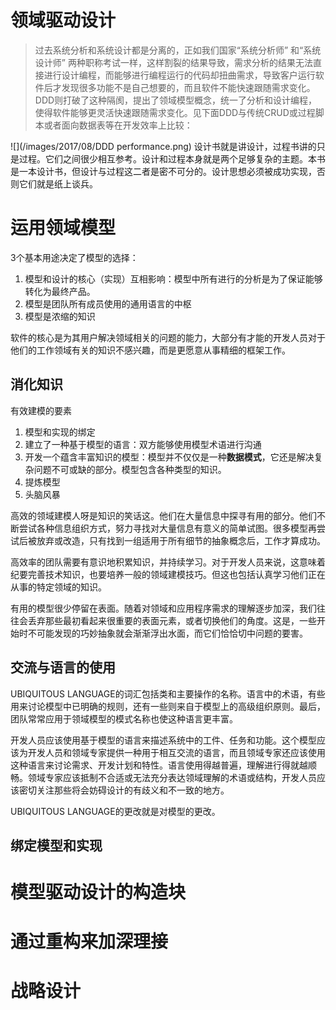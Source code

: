 领域驱动设计
====================

>过去系统分析和系统设计都是分离的，正如我们国家“系统分析师” 和“系统设计师” 两种职称考试一样，这样割裂的结果导致，需求分析的结果无法直接进行设计编程，而能够进行编程运行的代码却扭曲需求，导致客户运行软件后才发现很多功能不是自己想要的，而且软件不能快速跟随需求变化。
>DDD则打破了这种隔阂，提出了领域模型概念，统一了分析和设计编程，使得软件能够更灵活快速跟随需求变化。见下面DDD与传统CRUD或过程脚本或者面向数据表等在开发效率上比较：

![](/images/2017/08/DDD performance.png)
设计书就是讲设计，过程书讲的只是过程。它们之间很少相互参考。设计和过程本身就是两个足够复杂的主题。本书是一本设计书，但设计与过程这二者是密不可分的。设计思想必须被成功实现，否则它们就是纸上谈兵。

# 运用领域模型
3个基本用途决定了模型的选择：
1. 模型和设计的核心（实现）互相影响：模型中所有进行的分析是为了保证能够转化为最终产品。
2. 模型是团队所有成员使用的通用语言的中枢
3. 模型是浓缩的知识

软件的核心是为其用户解决领域相关的问题的能力，大部分有才能的开发人员对于他们的工作领域有关的知识不感兴趣，而是更愿意从事精细的框架工作。

## 消化知识
有效建模的要素
1. 模型和实现的绑定
2. 建立了一种基于模型的语言：双方能够使用模型术语进行沟通
3. 开发一个蕴含丰富知识的模型：模型并不仅仅是一种**数据模式**，它还是解决复杂问题不可或缺的部分。模型包含各种类型的知识。
4. 提炼模型
5. 头脑风暴

高效的领域建模人呀是知识的笑话这。他们在大量信息中探寻有用的部分。他们不断尝试各种信息组织方式，努力寻找对大量信息有意义的简单试图。很多模型再尝试后被放弃或改造，只有找到一组适用于所有细节的抽象概念后，工作才算成功。

高效率的团队需要有意识地积累知识，并持续学习。对于开发人员来说，这意味着纪要完善技术知识，也要培养一般的领域建模技巧。但这也包括认真学习他们正在从事的特定领域的知识。

有用的模型很少停留在表面。随着对领域和应用程序需求的理解逐步加深，我们往往会丢弃那些最初看起来很重要的表面元素，或者切换他们的角度。这是，一些开始时不可能发现的巧妙抽象就会渐渐浮出水面，而它们恰恰切中问题的要害。

## 交流与语言的使用
UBIQUITOUS LANGUAGE的词汇包括类和主要操作的名称。语言中的术语，有些用来讨论模型中已明确的规则，还有一些则来自于模型上的高级组织原则。最后，团队常常应用于领域模型的模式名称也使这种语言更丰富。

开发人员应该使用基于模型的语言来描述系统中的工件、任务和功能。这个模型应该为开发人员和领域专家提供一种用于相互交流的语言，而且领域专家还应该使用这种语言来讨论需求、开发计划和特性。语言使用得越普遍，理解进行得就越顺畅。领域专家应该抵制不合适或无法充分表达领域理解的术语或结构，开发人员应该密切关注那些将会妨碍设计的有歧义和不一致的地方。

UBIQUITOUS LANGUAGE的更改就是对模型的更改。

## 绑定模型和实现



# 模型驱动设计的构造块



# 通过重构来加深理接



# 战略设计
